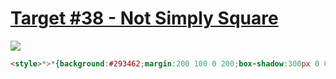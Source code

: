 # [Target #38 - Not Simply Square](https://cssbattle.dev/play/38)

![](https://cssbattle.dev/targets/38.png)

```HTML
<style>*>*{background:#293462;margin:200 100 0 200;box-shadow:300px 0 0 200px#293462,-150px -150px 0 53q#fff1c1,0 0 0 53q#a64942,0 0 0 3in#fe5f55
```
